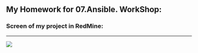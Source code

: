 ## My Homework for 07.Ansible. WorkShop:



### Screen of my project in RedMine:
------



![](https://github.com/iggysav/sa.it-academy.by/blob/m-sa2-06-19/isavastsiuk/07.Ans.Homework/Pics/ProjectRedmine.jpeg)




 
